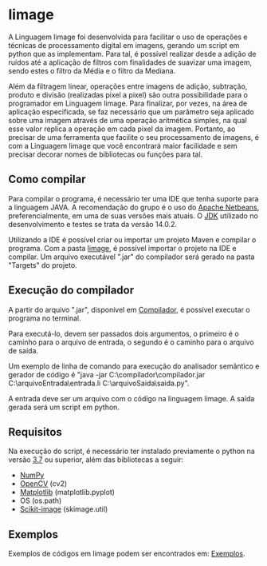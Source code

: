 # limage
A Linguagem limage foi desenvolvida para facilitar o uso de operações e técnicas de processamento digital em imagens, gerando um script em python que as implementam. Para tal, é possível realizar desde a adição de ruídos até a aplicação de filtros com finalidades de suavizar uma imagem, sendo estes o filtro da Média e o filtro da Mediana. 

Além da filtragem linear, operações entre imagens de adição, subtração, produto e divisão (realizadas pixel a pixel) são outra possibilidade para o programador em Linguagem limage. Para finalizar, por vezes, na área de aplicação especificada, se faz necessário que um parâmetro seja aplicado sobre uma imagem através de uma operação aritmética simples, na qual esse valor replica a operação em cada pixel da imagem. Portanto, ao precisar de uma ferramenta que facilite o seu processamento de imagens, é com a Linguagem limage que você encontrará maior facilidade e sem precisar decorar nomes de bibliotecas ou funções para tal. 


## Como compilar
Para compilar o programa, é necessário ter uma IDE que tenha suporte para a linguagem JAVA. A recomendação do grupo é o uso do [Apache Netbeans](https://netbeans.apache.org/download/index.html), preferencialmente, em uma de suas versões mais atuais. O [JDK](https://www.oracle.com/br/java/technologies/javase-downloads.html) utilizado no desenvolvimento e testes se trata da versão 14.0.2. 

Utilizando a IDE é possível criar ou importar um projeto Maven e compilar o programa. Com a pasta [limage](limage/), é possível importar o projeto na IDE e compilar. Um arquivo executável ".jar" do compilador será gerado na pasta "Targets" do projeto.


## Execução do compilador
A partir do arquivo ".jar", disponível em [Compilador](limage/target/limage-1.0-SNAPSHOT-jar-with-dependencies.jar), é possível executar o programa no terminal.

Para executá-lo, devem ser passados dois argumentos, o primeiro é o caminho para o arquivo de entrada, o segundo é o caminho para o arquivo de saída.

Um exemplo de linha de comando para execução do analisador semântico e gerador de código é "java -jar C:\compilador\compilador.jar C:\arquivoEntrada\entrada.li C:\arquivoSaida\saida.py".

A entrada deve ser um arquivo com o código na linguagem limage. 
A saída gerada será um script em python.

## Requisitos

Na execução do script, é necessário ter instalado previamente o python na versão [3.7](https://www.python.org/downloads/) ou superior, além das bibliotecas a seguir:
- [NumPy](https://numpy.org/install/) 
- [OpenCV](https://opencv.org/releases/) (cv2)
- [Matplotlib](https://matplotlib.org/users/installing.html) (matplotlib.pyplot)
- OS (os.path)
- [Scikit-image](https://scikit-image.org/docs/dev/install.html) (skimage.util)

## Exemplos
Exemplos de códigos em limage podem ser encontrados em: [Exemplos](https://github.com/lhsilva1999/limage/tree/main/Testes%20Linguagem%20limage/).
